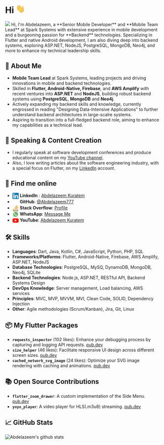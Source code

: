 # Hi <img src="./assets/wave.gif" width="30px">

<img src="https://komarev.com/ghpvc/?username=Abdelazeem777&style=flat"/>
Hi, I'm Abdelazeem, a **Senior Mobile Developer** and **Mobile Team Lead** at Spark Systems with extensive experience in mobile development and a burgeoning passion for **Backend** technologies. Specializing in Flutter and native Android development, I am also diving deep into backend systems, exploring ASP.NET, NodeJS, PostgreSQL, MongoDB, Neo4j, and more to enhance my technical leadership skills.

## 🚀 About Me
- **Mobile Team Lead** at Spark Systems, leading projects and driving innovations in mobile and backend technologies.
- Skilled in **Flutter, Android-Native, Firebase**, and **AWS Amplify** with recent ventures into **ASP.NET** and **NodeJS**, building robust backend systems using **PostgreSQL**, **MongoDB** and **Neo4j**.
- Actively expanding my backend skills and knowledge, currently engrossed in reading "Designing Data-Intensive Applications" to further understand backend architectures in large-scalre systems.
- Aspiring to transition into a full-fledged backend role, aiming to enhance my capabilities as a technical lead.

## 📢 Speaking & Content Creation
- I regularly speak at software development conferences and produce educational content on my [YouTube channel](https://www.youtube.com/@abdelazeemkuratem7972).
- Also, I love writing articles about the software engineering industry, with a special focus on Flutter, on my [LinkedIn](https://www.linkedin.com/in/abdelazeem-kuratem) account.

## 💬 Find me online
- <img src="./assets/linkedinIcon.svg" width="20px" align="center"> **LinkedIn** : [Abdelazeem Kuratem](https://www.linkedin.com/in/abdelazeem-kuratem)
- <img src="./assets/github.svg" width="20px" align="center"> **GitHub**: [@Abdelazeem777](https://github.com/Abdelazeem777)
- <img src="./assets/stackOverflow.svg" width="20px" align="center"> **Stack Overflow**: [Profile](https://stackoverflow.com/users/10975244/abdelazeem-kuratem)
- <img src="./assets/whatsApp.svg" width="20px" align="center"> **WhatsApp**: [Message Me](https://wa.me/+201118563106)
- <img src="./assets/youtube.svg" width="20px" align="center" > **YouTube**: [Abdelazeem Kuratem](https://www.youtube.com/@abdelazeemkuratem7972)

## 🛠 Skills
- **Languages**: Dart, Java, Kotlin, C#, JavaScript, Python, PHP, SQL 
- **Frameworks/Platforms**: Flutter, Android-Native, Firebase, AWS Amplify, ASP.NET, NodeJS
- **Database Technologies**: PostgreSQL, MySQ, DynamoDB, MongoDB, Neo4j, SQLite
- **Backend Technologies**: Node.js, ASP.NET, RESTful API, Backend Systems Design
- **DevOps Knowledge**: Server management, Load balancing, AWS services
- **Principles**: MVC, MVP, MVVM, MVI, Clean Code, SOLID, Dependency Injection
- **Other**: Agile methodologies (Scrum/Kanban), Jira, Git, Linux

## 📦 My Flutter Packages
- **`requests_inspector`** (102 likes): Enhance your debugging process by capturing and logging API requests. [pub.dev](https://pub.dev/packages/requests_inspector)
- **`size_helper`** (46 likes): Facilitate responsive UI design across different screen sizes. [pub.dev](https://pub.dev/packages/size_helper)
- **`cached_network_svg_image`** (24 likes): Optimize your SVG image rendering with caching and animations. [pub.dev](https://pub.dev/packages/cached_network_svg_image)

## 📚 Open Source Contributions
- **`flutter_zoom_drawer`**: A custom implementation of the Side Menu. [pub.dev](https://pub.dev/packages/flutter_zoom_drawer)
- **`yoyo_player`**: A video player for HLS(.m3u8) streaming. [pub.dev](https://pub.dev/packages/yoyo_player)

## &#x1f4c8; GitHub Stats
![Abdelazeem's github stats](https://github-readme-stats.vercel.app/api?username=abdelazeem777&show_icons=true&theme=algolia)
